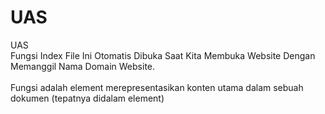 # UAS
UAS
<br>Fungsi Index File Ini Otomatis Dibuka Saat Kita Membuka Website Dengan Memanggil Nama Domain Website. </br>
<br>Fungsi adalah element merepresentasikan konten utama dalam sebuah dokumen (tepatnya didalam <body> element)</br>
